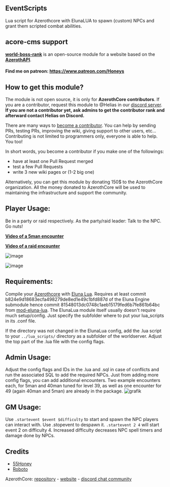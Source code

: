 ## EventScripts
Lua script for Azerothcore with ElunaLUA to spawn (custom) NPCs and grant them scripted combat abilities.

## acore-cms support
**[world-boss-rank](https://github.com/azerothcore/world-boss-rank)** is an open-source module for a website based on the **[AzerothAPI](https://github.com/AzerothJS/AzerothAPI)**.

#### Find me on patreon: https://www.patreon.com/Honeys

## How to get this module?

The module is not open source, it is only for **AzerothCore contributors**. If you are a contributor, request this module to @Helias in our [discord server](https://discordapp.com/invite/gkt4y2x).  
**If you are not a contributor yet, ask admins to get the contributor rank and afterward contact Helias on Discord.**

There are many ways to [become a contributor](http://www.azerothcore.org/wiki/Contribute). You can help by sending PRs, testing PRs, improving the wiki, giving support to other users, etc... Contributing is not limited to programmers only, everyone is able to help. You too!

In short words, you become a contributor if you make one of the followings:
- have at least one Pull Request merged
- test a few Pull Requests
- write 3 new wiki pages or (1-2 big one)

Alternatively, you can get this module by donating 150$ to the AzerothCore organization. All the money donated to AzerothCore will be used to maintaining the infrastructure and support the community.

## Player Usage:
Be in a party or raid respectively. As the party/raid leader: Talk to the NPC. Go nuts!

**[Video of a 5man encounter](https://www.twitch.tv/videos/1052264022)**

**[Video of a raid encounter](https://www.twitch.tv/videos/1052269366)**

![image](https://user-images.githubusercontent.com/71938210/121605986-a8e7fb00-ca4d-11eb-9327-04535a674bc5.png)

![image](https://user-images.githubusercontent.com/71938210/121604233-6f61c080-ca4a-11eb-8c71-70774a9881ad.png)

## Requirements:
Compile your [Azerothcore](https://github.com/azerothcore/azerothcore-wotlk) with [Eluna Lua](https://www.azerothcore.org/catalogue-details.html?id=131435473).
Requires at least commit b824e9d18683ecfa498279de8ed1e49c1bfd887d of the Eluna Engine submodule hence commit 81548013dc0748c1aeb15179fed6b7fe861b64bc from [mod-eluna-lua](https://github.com/azerothcore/mod-eluna-lua-engine).
The ElunaLua module itself usually doesn't require much setup/config. Just specify the subfolder where to put your lua_scripts in its .conf file.

If the directory was not changed in the ElunaLua config, add the .lua script to your `../lua_scripts/` directory as a subfolder of the worldserver.
Adjust the top part of the .lua file with the config flags.

## Admin Usage:
Adjust the config flags and IDs in the .lua and .sql in case of conflicts and run the associated SQL to add the required NPCs.
Just from adding more config flags, you can add additional encounters. Two example encounters each, for 5man and 40man tuned for level 39, as well as one encounter for 49 (again 40man and 5man) are already in the package.
![grafik](https://user-images.githubusercontent.com/71938210/126485698-2f5f9f64-39f3-4b9d-a063-c1fd6ec08059.png)



## GM Usage:
Use `.startevent $event $difficulty` to start and spawn the NPC players can interact with. Use .stopevent to despawn it. 
`.startevent 2 4` will start event 2 on difficulty 4. Increased difficulty decreases NPC spell timers and damage done by NPCs. 

## Credits

* [55Honey](https://github.com/55Honey)
* [Roboto](https://github.com/r-o-b-o-t-o)

AzerothCore: [repository](https://github.com/azerothcore) - [website](http://azerothcore.org/) - [discord chat community](https://discord.gg/PaqQRkd)
